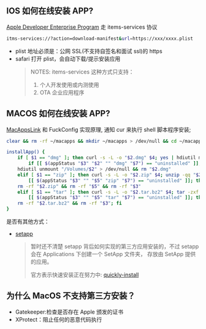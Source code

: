 ## IOS 如何在线安装 APP?

[Apple Developer Enterprise Program](https://developer.apple.com/programs/enterprise/) 走 items-services 协议

```bash
itms-services://?action=download-manifest&url=https://xxx/xxxx.plist
```

- plist 地址必须是：公网 SSL(不支持自签名和面试 ssl)的 https
- safari 打开 plist，会自动下载/提示安装应用
  > NOTES:
  > items-services 这种方式只支持：
  >
  > 1. 个人开发使用或内测使用
  > 2. OTA 企业应用程序

## MACOS 如何在线安装 APP?

[MacAppsLink](https://macapps.link/) 和 FuckConfig 实现原理, 通知 cur 来执行 shell 脚本程序安装;

```bash
clear && rm -rf ~/macapps && mkdir ~/macapps > /dev/null && cd ~/macapps

installApp() {
    if [ $1 == "dmg" ]; then curl -s -L -o "$2.dmg" $4; yes | hdiutil mount -nobrowse "$2.dmg" -mountpoint "/Volumes/$2" > /dev/null;
        if [[ $(appStatus "$3" "$2" "" "dmg" "$7") == "uninstalled" ]]; then cp -R "/Volumes/$2/$3" /Applications; fi;
    hdiutil unmount "/Volumes/$2" > /dev/null && rm "$2.dmg"
    elif [ $1 == "zip" ]; then curl -s -L -o "$2.zip" $4; unzip -qq "$2.zip";
        [[ $(appStatus "$3" "" "$5" "zip" "$7") == "uninstalled" ]]; then mv "$5$3" /Applications;
    rm -rf "$2.zip" && rm -rf "$5" && rm -rf "$3"
    elif [ $1 == "tar" ]; then curl -s -L -o "$2.tar.bz2" $4; tar -zxf "$2.tar.bz2" > /dev/null;
        [[ $(appStatus "$3" "" "$5" "tar" "$7") == "uninstalled" ]]; then mv "$5$3" /Applications;
    rm -rf "$2.tar.bz2" && rm -rf "$3"; fi
}
```

是否有其他方式：

- [setapp](https://setapp.com/)
  > 暂时还不清楚 setapp 背后如何实现的第三方应用安装的，不过 setapp 会在 Applications 下创建一个 SetApp 文件夹， 存放由 SetApp 提供的应用。
  >
  > 官方表示快速安装正在努力中: [quickly-install](https://support.setapp.com/hc/en-us/articles/360008560299-How-do-I-quickly-install-my-Setapp-apps-on-another-Mac-)

## 为什么 MacOS 不支持第三方安装？

- Gatekeeper:检查是否存在 Apple 颁发的证书
- XProtect：阻止任何的恶意代码执行
